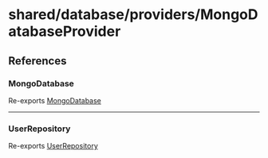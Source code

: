 # shared/database/providers/MongoDatabaseProvider

## References

### MongoDatabase

Re-exports [MongoDatabase](../mongo/MongoDatabase/classes/MongoDatabase.md)

***

### UserRepository

Re-exports [UserRepository](../mongo/repositories/UserRepository/classes/UserRepository.md)

